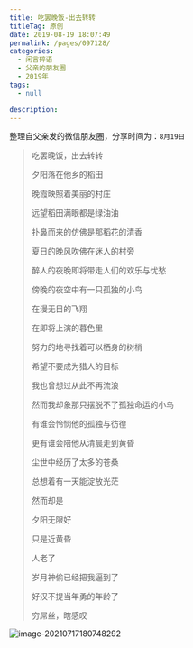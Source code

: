 ```yaml
---
title: 吃罢晚饭-出去转转
titleTag: 原创
date: 2019-08-19 18:07:49
permalink: /pages/097128/
categories: 
  - 闲言碎语
  - 父亲的朋友圈
  - 2019年
tags: 
  - null

description: 
---
```

整理自父亲发的微信朋友圈，分享时间为：`8月19日`



> 吃罢晚饭，出去转转
>
> 
>
> 夕阳落在他乡的稻田
>
> 晚霞映照着美丽的村庄
>
> 远望稻田满眼都是绿油油
>
> 扑鼻而来的仿佛是那稻花的清香
>
> 夏日的晚风吹佛在迷人的村旁
>
> 醉人的夜晚即将带走人们的欢乐与忧愁
>
> 
>
> 
>
> 傍晚的夜空中有一只孤独的小鸟
>
> 在漫无目的飞翔
>
> 在即将上演的暮色里
>
> 努力的地寻找着可以栖身的树梢
>
> 希望不要成为猎人的目标
>
> 我也曾想过从此不再流浪
>
> 然而我却象那只摆脱不了孤独命运的小鸟
>
> 有谁会怜悯他的孤独与彷徨
>
> 更有谁会陪他从清晨走到黄昏
>
> 尘世中经历了太多的苍桑
>
> 总想着有一天能淀放光茫
>
> 然而却是
>
> 夕阳无限好
>
> 只是近黄昏
>
> 人老了
>
> 岁月神偷已经把我逼到了
>
> 好汉不提当年勇的年龄了
>
> 
>
> 穷屌丝，瞎感叹

![image-20210717180748292](http://t.eryajf.net/imgs/2021/09/c462a0f90a3c688b.jpg)